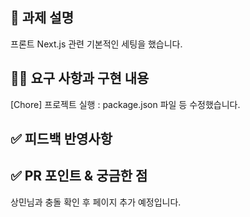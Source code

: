 ## 📌 과제 설명
프론트 Next.js 관련 기본적인 세팅을 했습니다.

## 👩‍💻 요구 사항과 구현 내용
[Chore] 프로젝트 실행 : package.json 파일 등 수정했습니다.

## ✅ 피드백 반영사항

## ✅ PR 포인트 & 궁금한 점
상민님과 충돌 확인 후 페이지 추가 예정입니다.
